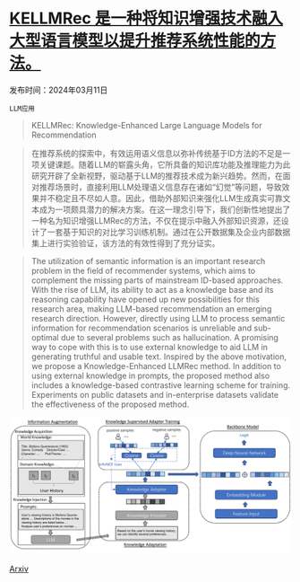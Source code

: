 # [KELLMRec 是一种将知识增强技术融入大型语言模型以提升推荐系统性能的方法。](https://arxiv.org/abs/2403.06642)

发布时间：2024年03月11日

`LLM应用`

> KELLMRec: Knowledge-Enhanced Large Language Models for Recommendation

> 在推荐系统的探索中，有效运用语义信息以弥补传统基于ID方法的不足是一项关键课题。随着LLM的崭露头角，它所具备的知识库功能及推理能力为此研究开辟了全新视野，驱动基于LLM的推荐技术成为新兴趋势。然而，在面对推荐场景时，直接利用LLM处理语义信息存在诸如“幻觉”等问题，导致效果并不稳定且不尽如人意。因此，借助外部知识来强化LLM生成真实可靠文本成为一项颇具潜力的解决方案。在这一理念引导下，我们创新性地提出了一种名为知识增强LLMRec的方法，不仅在提示中融入外部知识资源，还设计了一套基于知识的对比学习训练机制。通过在公开数据集及企业内部数据集上进行实验验证，该方法的有效性得到了充分证实。

> The utilization of semantic information is an important research problem in the field of recommender systems, which aims to complement the missing parts of mainstream ID-based approaches. With the rise of LLM, its ability to act as a knowledge base and its reasoning capability have opened up new possibilities for this research area, making LLM-based recommendation an emerging research direction. However, directly using LLM to process semantic information for recommendation scenarios is unreliable and sub-optimal due to several problems such as hallucination. A promising way to cope with this is to use external knowledge to aid LLM in generating truthful and usable text. Inspired by the above motivation, we propose a Knowledge-Enhanced LLMRec method. In addition to using external knowledge in prompts, the proposed method also includes a knowledge-based contrastive learning scheme for training. Experiments on public datasets and in-enterprise datasets validate the effectiveness of the proposed method.

![KELLMRec 是一种将知识增强技术融入大型语言模型以提升推荐系统性能的方法。](../../../paper_images/2403.06642/x1.png)

[Arxiv](https://arxiv.org/abs/2403.06642)